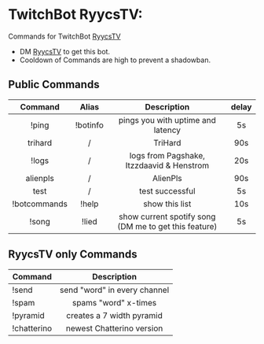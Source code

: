 # TwitchBot RyycsTV:

Commands for TwitchBot [RyycsTV](https://www.twitch.tv/ryycstv)

* DM [RyycsTV](https://www.twitch.tv/ryycstv) to get this bot.
* Cooldown of Commands are high to prevent a shadowban.

## Public Commands

| Command  | Alias  | Description  | delay |
|:-----------:|:-----------:|:------------:|:------:|
|!ping     |!botinfo     |pings you with uptime and latency |5s     |
|trihard   |/      |TriHard      |90s    |
|!logs     |/      |logs from Pagshake, Itzzdaavid & Henstrom |20s     |
|alienpls  |/      |AlienPls     |90s    |
|test      |/      |test successful|5s   |
|!botcommands |!help  |show this list|10s   |
|!song     |!lied  |show current spotify song (DM me to get this feature)|5s   |

## RyycsTV only Commands

| Command | Description |
|----------|:-----------:|
|!send |send "word" in every channel  |
|!spam |spams "word" x-times  |
|!pyramid       |creates a 7 width <emote> pyramid  |
|!chatterino |newest Chatterino version  |
